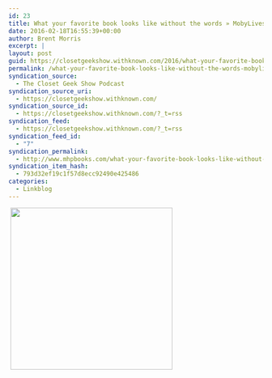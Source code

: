 ```yaml
---
id: 23
title: What your favorite book looks like without the words » MobyLives
date: 2016-02-18T16:55:39+00:00
author: Brent Morris
excerpt: |
layout: post
guid: https://closetgeekshow.withknown.com/2016/what-your-favorite-book-looks-like-without-the-words-mobylives
permalink: /what-your-favorite-book-looks-like-without-the-words-mobylives/
syndication_source:
  - The Closet Geek Show Podcast
syndication_source_uri:
  - https://closetgeekshow.withknown.com/
syndication_source_id:
  - https://closetgeekshow.withknown.com/?_t=rss
syndication_feed:
  - https://closetgeekshow.withknown.com/?_t=rss
syndication_feed_id:
  - "7"
syndication_permalink:
  - http://www.mhpbooks.com/what-your-favorite-book-looks-like-without-the-words/
syndication_item_hash:
  - 793d32ef19c1f57d8ecc92490e425486
categories:
  - Linkblog
---
```

<div class="known-bookmark">
   <img class="alignnone" src="http://i.imgur.com/mS2WyrU.jpg" alt="" width="320" height="320" />
</div>